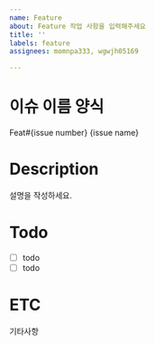 ```yaml
---
name: Feature
about: Feature 작업 사항을 입력해주세요
title: ''
labels: feature
assignees: momnpa333, wgwjh05169

---
```


# 이슈 이름 양식
Feat#{issue number} {issue name}

# Description
설명을 작성하세요.
# Todo

- [ ] todo
- [ ] todo

# ETC

기타사항

